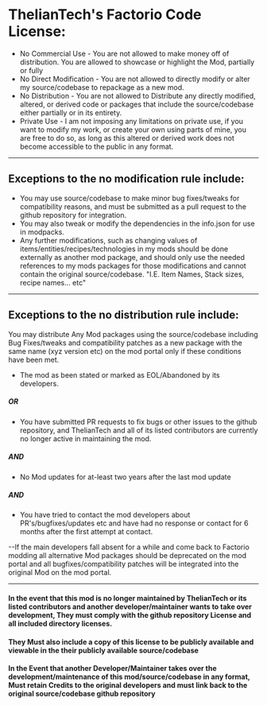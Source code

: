 # ThelianTech's Factorio Code License:
- No Commercial Use - You are not allowed to make money off of distribution. You are allowed to showcase or highlight the Mod, partially or fully
- No Direct Modification - You are not allowed to directly modify or alter my source/codebase to repackage as a new mod.
- No Distribution - You are not allowed to Distribute any directly modified, altered, or derived code or packages that include the source/codebase either partially or in its entirety.
- Private Use - I am not imposing any limitations on private use, if you want to modify my work, or create your own using parts of mine, you are free to do so, as long as this altered or derived work does not become accessible to the public in any format.
---
## Exceptions to the no modification rule include:
- You may use source/codebase to make minor bug fixes/tweaks for compatibility reasons, and must be submitted as a pull request to the github repository for integration.
- You may also tweak or modify the dependencies in the info.json for use in modpacks.
- Any further modifications, such as changing values of items/entities/recipes/technologies in my mods should be done externally as another mod package, and should only use the needed references to my mods packages for those modifications and cannot contain the original source/codebase. "I.E. Item Names, Stack sizes, recipe names... etc"
---
## Exceptions to the no distribution rule include: 
You may distribute Any Mod packages using the source/codebase including Bug Fixes/tweaks and compatibility patches as a new package with the same name (xyz version etc) on the mod portal only if these conditions have been met. 
- The mod as been stated or marked as EOL/Abandoned by its developers.
##### OR
- You have submitted PR requests to fix bugs or other issues to the github repository, and ThelianTech and all of its listed contributors are currently no longer active in maintaining the mod.
##### AND
- No Mod updates for at-least two years after the last mod update
##### AND
- You have tried to contact the mod developers about PR's/bugfixes/updates etc and have had no response or contact for 6 months after the first attempt at contact.

--If the main developers fall absent for a while and come back to Factorio modding all alternative Mod packages should be deprecated on the mod portal and all bugfixes/compatibility patches will be integrated into the original Mod on the mod portal.

---
#### In the event that this mod is no longer maintained by ThelianTech or its listed contributors and another developer/maintainer wants to take over development, They must comply with the github repository License and all included directory licenses.
#### They Must also include a copy of this license to be publicly available and viewable in the their publicly available source/codebase  
#### In the Event that another Developer/Maintainer takes over the development/maintenance of this mod/source/codebase in any format, Must retain Credits to the original developers and must link back to the original source/codebase github repository
